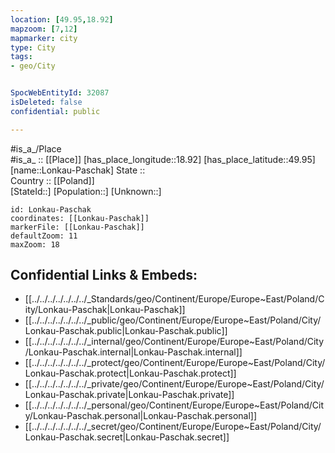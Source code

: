 ```yaml
---
location: [49.95,18.92] 
mapzoom: [7,12] 
mapmarker: city 
type: City
tags:
- geo/City


SpocWebEntityId: 32087
isDeleted: false
confidential: public

---
```

#is_a_/Place  
#is_a_ :: [[Place]] 
[has_place_longitude::18.92] 
[has_place_latitude::49.95] 
[name::Lonkau-Paschak] 
State ::  
Country :: [[Poland]]  
[StateId::] 
[Population::] 
[Unknown::] 


```leaflet
id: Lonkau-Paschak
coordinates: [[Lonkau-Paschak]] 
markerFile: [[Lonkau-Paschak]] 
defaultZoom: 11 
maxZoom: 18
```


## Confidential Links & Embeds: 
- [[../../../../../../../_Standards/geo/Continent/Europe/Europe~East/Poland/City/Lonkau-Paschak|Lonkau-Paschak]] 
- [[../../../../../../../_public/geo/Continent/Europe/Europe~East/Poland/City/Lonkau-Paschak.public|Lonkau-Paschak.public]] 
- [[../../../../../../../_internal/geo/Continent/Europe/Europe~East/Poland/City/Lonkau-Paschak.internal|Lonkau-Paschak.internal]] 
- [[../../../../../../../_protect/geo/Continent/Europe/Europe~East/Poland/City/Lonkau-Paschak.protect|Lonkau-Paschak.protect]] 
- [[../../../../../../../_private/geo/Continent/Europe/Europe~East/Poland/City/Lonkau-Paschak.private|Lonkau-Paschak.private]] 
- [[../../../../../../../_personal/geo/Continent/Europe/Europe~East/Poland/City/Lonkau-Paschak.personal|Lonkau-Paschak.personal]] 
- [[../../../../../../../_secret/geo/Continent/Europe/Europe~East/Poland/City/Lonkau-Paschak.secret|Lonkau-Paschak.secret]] 
